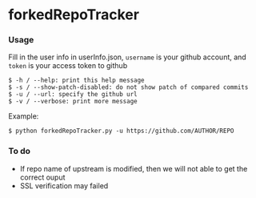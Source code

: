 # forkedRepoTracker

### Usage
Fill in the user info in userInfo.json, ```username``` is your github account, and ```token``` is your access token to github

```
$ -h / --help: print this help message
$ -s / --show-patch-disabled: do not show patch of compared commits
$ -u / --url: specify the github url
$ -v / --verbose: print more message
```
Example: 
```
$ python forkedRepoTracker.py -u https://github.com/AUTHOR/REPO
```

### To do
* If repo name of upstream is modified, then we will not able to get the correct ouput
* SSL verification may failed
